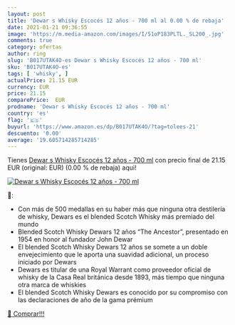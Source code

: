 ```yaml
---
layout: post
title: 'Dewar s Whisky Escocés 12 años - 700 ml al 0.00 % de rebaja'
date: 2021-01-21 09:36:55
image: 'https://m.media-amazon.com/images/I/51oP183PLTL._SL200_.jpg'
comments: true
category: ofertas
author: ring
slug: 'B017UTAK4O-es Dewar s Whisky Escocés 12 años - 700 ml'
sku: 'B017UTAK4O-es'
tags: [ 'whisky', ]
actualPrice: 21.15 EUR
currency: EUR
price: 21.15
comparePrice:  EUR
prodname: 'Dewar s Whisky Escocés 12 años - 700 ml'
country: 'es'
flag: '🇪🇸'
buyurl: 'https://www.amazon.es/dp/B017UTAK4O/?tag=tolees-21'
descuento: '0.00'
average: '19.605714285714285'
---
```


Tienes [Dewar s Whisky Escocés 12 años - 700 ml](https://www.amazon.es/dp/B017UTAK4O/?tag=tolees-21) con precio final de  21.15 EUR (original:  EUR) (0.00 %  de rebaja) aqui!

[![Dewar s Whisky Escocés 12 años - 700 ml](https://m.media-amazon.com/images/I/51oP183PLTL._SL200_.jpg)](https://www.amazon.es/dp/B017UTAK4O/?tag=tolees-21)

🔎:

- Con más de 500 medallas en su haber más que ninguna otra destilería de whisky, Dewars es el blended Scotch Whisky más premiado del mundo
- Blended Scotch Whisky Dewars 12 años “The Ancestor”, presentado en 1954 en honor al fundador John Dewar
- El blended Scotch Whisky Dewars 12 años se somete a un doble envejecimiento que le aporta una suavidad adicional, un proceso iniciado por Dewars
- Dewars es titular de una Royal Warrant como proveedor oficial de whisky de la Casa Real británica desde 1893, más tiempo que ninguna otra marca de whiskies
- El blended Scotch Whisky Dewars es conocido por su compromiso con las declaraciones de año de la gama prémium

[🛒 Comprar!!!](https://www.amazon.es/dp/B017UTAK4O/?tag=tolees-21)
